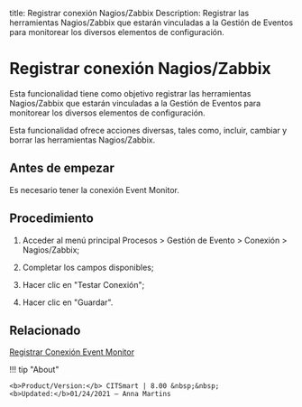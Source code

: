 title: Registrar conexión Nagios/Zabbix
Description: Registrar las herramientas Nagios/Zabbix que estarán vinculadas a la Gestión de Eventos para monitorear los diversos elementos de configuración.
# Registrar conexión Nagios/Zabbix

Esta funcionalidad tiene como objetivo registrar las herramientas Nagios/Zabbix
que estarán vinculadas a la Gestión de Eventos para monitorear los diversos
elementos de configuración.

Esta funcionalidad ofrece acciones diversas, tales como, incluir, cambiar y
borrar las herramientas Nagios/Zabbix.

Antes de empezar
--------------------

Es necesario tener la conexión Event Monitor.

Procedimiento
-----------------

1.  Acceder al menú principal Procesos \> Gestión de Evento \> Conexión \>
    Nagios/Zabbix;

2.  Completar los campos disponibles;

3.  Hacer clic en "Testar Conexión";

4.  Hacer clic en "Guardar".

Relacionado
-----------

[Registrar Conexión Event Monitor](/es-es/citsmart-platform-8/processes/event/configuration/register-event-monitor-connection.html)


!!! tip "About"

    <b>Product/Version:</b> CITSmart | 8.00 &nbsp;&nbsp;
    <b>Updated:</b>01/24/2021 – Anna Martins
